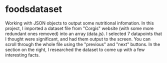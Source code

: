 # foodsdataset
Working with JSON objects to output some nutritional infomation.
In this project, I imported a dataset file from "Corgis" website (with some more redundant ones removed) into an array (data.js).
I selected 7 datapoints that I thought were significant, and had them output to the screen. You can scroll through the whole file using the "previous" and "next" buttons.
In the section on the right, I researched the dataset to come up with a few interesting facts.
